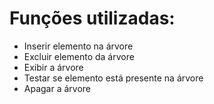# Funções utilizadas:
- Inserir elemento na árvore
- Excluir elemento da árvore
- Exibir a árvore
- Testar se elemento está presente na árvore
- Apagar a árvore
